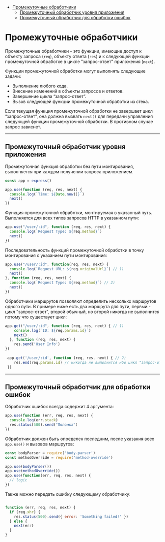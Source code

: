 - [Промежуточные обработчики](#промежуточные-обработчики)
  - [Промежуточный обработчик уровня приложения](#промежуточный-обработчик-уровня-приложения)
  - [Промежуточный обработчик для обработки ошибок](#промежуточный-обработчик-для-обработки-ошибок)

# Промежуточные обработчики

Промежуточные обработчики - это функции, имеющие доступ к объекту запроса (`req`), объекту ответа (`res`) и к следующей функции промежуточной обработке в цикле "запрос-ответ" приложения (`next`).

Функции промежуточной обработки могут выполнять следующие задачи: 
* Выполнение любого кода.
* Внесение изменений в объекты запросов и ответов.
* Завершение цикла “запрос-ответ”.
* Вызов следующей функции промежуточной обработки из стека.

Если текущая функция промежуточной обработки не завершает цикл “запрос-ответ”, она должна вызвать `next()` для передачи управления следующей функции промежуточной обработки. В противном случае запрос зависнет.
***

## Промежуточный обработчик уровня приложения

Промежуточная функция обработки без пути монтирования, выполняется при каждом получении запроса приложением.

```javascript
const app = express()

app.use(function (req, res, next) {
  console.log(`Time: ${Date.now()}`)
  next()
})
```

Функция промежуточной обработки, монтируемая в указанный путь. Выполняется для всех типов запросов HTTP в указанном пути:

```javascript
app.use("/user/:id", function (req, res, next) {
  console.log(`Request Type: ${req.method}`)
  next()
})
```

Последовательность функций промежуточной обработки в точку монтирования с указанием пути монтирования:

```javascript
app.use("/user/:id", function(req, res, next) {
  console.log(`Request URL: ${req.originalUrl}`) // 1)
  next()
}, function (req, res, next) {
  console.log(`Request Type: ${req.method}`) // 2)
  next()
})
```

Обработчики маршрутов позволяют определить несколько маршрутов одного пути. В примере ниже есть два маршрута для пути, первый - цикл "запрос-ответ", второй обычный, но второй никогда не выполнится потому что существует цикл:

```javascript
app.get("/user/:id", function (req, res, next) { // 1)
    console.log(`ID: ${req.params.id}`)
    next()
  }, function (req, res, next) {
    res.send('User Info')
})
  
 app.get('/user/:id', function (req, res, next) { // 2)
    res.end(req.params.id) // никогда не выполнится ибо цикл "запрос-ответ" сверху окончен
 })
```
***

## Промежуточный обработчик для обработки ошибок

Обработчик ошибок всегда содержит 4 аргумента: 

```javascript
app.use(function (err, req, res, next) {
  console.log(err.stack)
  res.status(500).send("Поломка")
})
```

Обработчик должен быть определен последним, после указания всех `app.use()` и вызовов маршрутов: 

```javascript
const bodyParser = require('body-parser')
const methodOverride = require('method-override')

app.use(bodyParser())
app.use(methodOverride())
app.use(function(err, req, res, next) {
  // logic
})
```

Также можно передать ошибку следующему обработчику:

```javascript

function (err, req, res, next) {
  if (req.xhr) {
    res.status(500).send({ error: 'Something failed!' })
  } else {
    next(err)
  }
}
```
